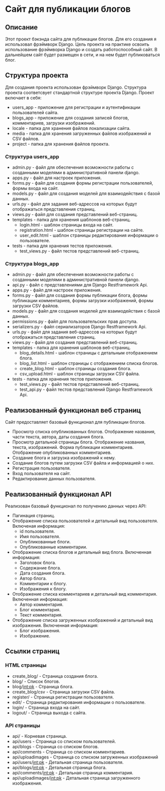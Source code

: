 # Сайт для публикации блогов
## Описание
Этот проект бэкэнда сайта для публикации блогов. Для его создания я использовал фрэймворк Django.
Цель проекта на практике освоить использование фрэймворка Django и создать работоспособный сайт. В дальнейшем сайт будет размещен в сети, и на нем будет публиковаться блог.
## Структура проекта
Для создания проекта использован фрэймворк Django. Структура проекта соответсвует стандартной структуре проекта Django.
Проект включает в себя:
- users_app - приложение для регистрации и аутентификации пользователей сайта.
- blogs_app - приложение для создания записей блогов, комментариев, загрузки изображений.
- locale - папка для хранения файлов локализации сайта.
- media - папка для хранения загруженных файлов изображений и CSV файлов.
- project - папка для хранения файлов проекта.
### Структура users_app
- admin.py - файл для обеспечения возможности работы с созданными моделями в административной панели django.
- apps.py - файл для настроек приложения.
- forms.py - файл для создания формы регистрации пользователей, формы входа на сайт.
- models.py - файл для создания моделей для взаимодействия с базой данных.
- urls.py - файл для задания веб-адрессов на которых будут отображаться представления страниц.
- views.py - файл для создания представлений веб-страниц.
- templates - папка для хранения шаблонов веб-страниц.
  - login.html - шаблон страницы входа на сайт.
  - registration.html - шаблон страницы регистрации на сайте.
  - user_edit.html - шаблон страницы редактирования информации о пользователе.
- tests - папка для хранения тестов приложения.
  - test_views.py - файл тестов представлений веб-страниц.
### Структура blogs_app
- admin.py - файл для обеспечения возможности работы с созданными моделями в административной панели django.
- api.py - файл с представлениями для Django Restframework Api.
- apps.py - файл для настроек приложения.
- forms.py - файл для создания формы публикации блога, формы публикации комментариев, формы загрузки изображений, формы загрузки CSV файлов.
- models.py - файл для создания моделей для взаимодействия с базой данных.
- permissions.py - файл для пользовательских прав доступа.
- serializers.py - файл сериализаторов Django Restframework Api.
- urls.py - файл для задания веб-адрессов на которых будут отображаться представления страниц.
- views.py - файл для создания представлений веб-страниц.
- templates - папка для хранения шаблонов веб-страниц.
  - blog_details.html - шаблон страницы с детальным отображением блога.
  - blog_list.html - шаблон страницы с отображением cписка блогов.
  - create_blog.html - шаблон страницы создания блога.
  - csv_upload.html - шаблон страницы загрузки CSV файла.
- tests - папка для хранения тестов приложения.
  - test_views.py - файл тестов представлений веб-страниц.
  - test_api.py - файл тестов представлений Django Restframework Api.
## Реализованный функционал веб страниц
Сайт предоставляет базовый функционал для публикации блогов.
- Просмотр списка опубликованных блогов. Отображение названия, части текста, автора, даты создания блога.
- Просмотр детальной страницы блога. Отображение названия, текста, изображений. Форма публикации комментариев. Отображение опубликованных комментариев.
- Создание блога и загрузка изображений к нему.
- Создание блогов путем загрузки CSV файла и информацией о них.
- Регистрация пользователя.
- Вход пользователя на сайт.
- Редактирование данных пользователя.
## Реализованный функционал API
Реализован базовый функционал по получению данных через API:
- Пагинация страниц.
- Отображение списка пользователей и детальный вид пользователя. Включеная информация:
  - id пользователя.
  - Имя пользователя.
  - Опубликованные блоги.
  - Опубликованные комментарии.
- Отображение списка блогов и детальный вид блога. Включенная информация:
  - Заголовок блога.
  - Содержание блога.
  - Дата создания блога.
  - Автор блога.
  - Комментарии к блогу.
  - Изображения к блогу.
- Отображение списка комментариев и детальный вид комментария. Включенная информация:
  - Автор комментария.
  - Блог комментария.
  - Текст комментария.
- Отображение списка загруженных изображений и детальный вид изображения. Включенная информация:
  - Блог изображения.
  - Изображение.
## Ссылки страниц
### HTML страницы
- create_blog/ - Страница создания блога.
- blog/ - Список блогов.
- blog/<int:pk> - Страница блога.
- create_blog/csv - Страница загрузки CSV файла.
- register/ - Страница регистрации пользователя.
- edit/ - Страница редактирования информации о пользователе.
- login/ - Страница входа на сайт.
- logout/ - Страница выхода с сайта.
### API страницы
- api/ - Корневая страница.
- api/users - Страница со списком пользователей.
- api/blogs - Страница со списком блогов.
- api/comments - Страница со списком комментариев.
- api/uploadimages - Страница со списком загруженных изображений
- api/users/<int:pk> - Детальная страница пользователя.
- api/blogs/<int:pk> - Детальная страница блога.
- api/comments/<int:pk> - Детальная страница комментария.
- api/uploadimages/<int:pk> - Детальная страница загруженного изображения.

